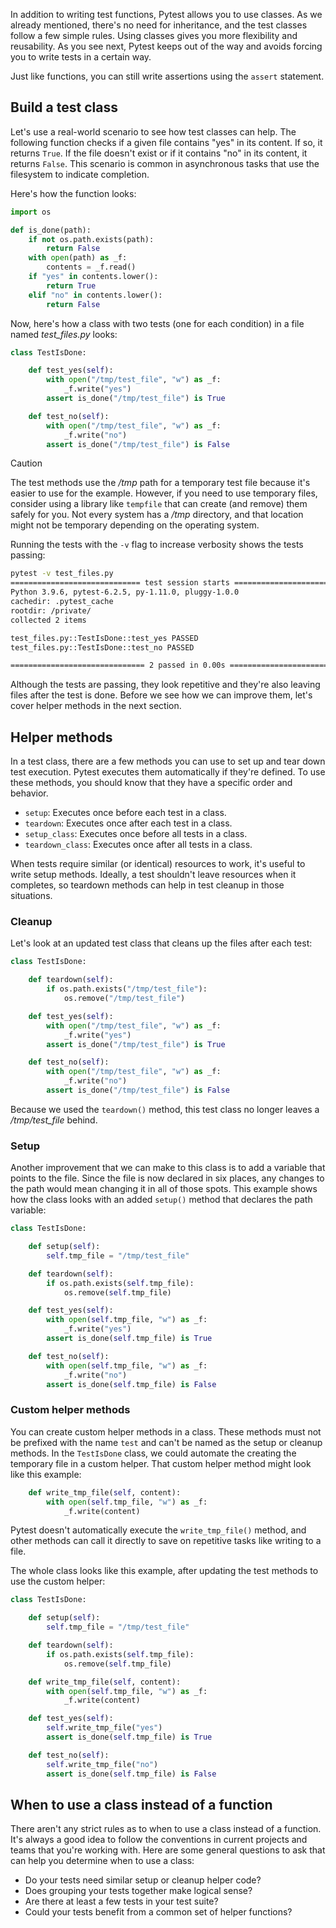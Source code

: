 In addition to writing test functions, Pytest allows you to use classes. As we already mentioned, there's no need for inheritance, and the test classes follow a few simple rules. Using classes gives you more flexibility and reusability. As you see next, Pytest keeps out of the way and avoids forcing you to write tests in a certain way.

Just like functions, you can still write assertions using the `assert` statement.

## Build a test class

Let's use a real-world scenario to see how test classes can help. The following function checks if a given file contains "yes" in its content. If so, it returns `True`. If the file doesn't exist or if it contains "no" in its content, it returns `False`. This scenario is common in asynchronous tasks that use the filesystem to indicate completion.

Here's how the function looks:

```python
import os

def is_done(path):
    if not os.path.exists(path):
        return False
    with open(path) as _f:
        contents = _f.read()
    if "yes" in contents.lower():
        return True
    elif "no" in contents.lower():
        return False
```

Now, here's how a class with two tests (one for each condition) in a file named *test_files.py* looks:

```python
class TestIsDone:

    def test_yes(self):
        with open("/tmp/test_file", "w") as _f:
            _f.write("yes")
        assert is_done("/tmp/test_file") is True

    def test_no(self):
        with open("/tmp/test_file", "w") as _f:
            _f.write("no")
        assert is_done("/tmp/test_file") is False
```

> [!CAUTION]
> The test methods use the */tmp* path for a temporary test file because it's easier to use for the example. However, if you need to use temporary files, consider using a library like `tempfile` that can create (and remove) them safely for you. Not every system has a */tmp* directory, and that location might not be temporary depending on the operating system.

Running the tests with the `-v` flag to increase verbosity shows the tests passing:  

```bash
pytest -v test_files.py
============================= test session starts ==============================
Python 3.9.6, pytest-6.2.5, py-1.11.0, pluggy-1.0.0 
cachedir: .pytest_cache
rootdir: /private/
collected 2 items

test_files.py::TestIsDone::test_yes PASSED                               [ 50%]
test_files.py::TestIsDone::test_no PASSED                                [100%]

============================== 2 passed in 0.00s ===============================
```

Although the tests are passing, they look repetitive and they're also leaving files after the test is done. Before we see how we can improve them, let's cover helper methods in the next section.

## Helper methods

In a test class, there are a few methods you can use to set up and tear down test execution. Pytest executes them automatically if they're defined. To use these methods, you should know that they have a specific order and behavior.

- `setup`: Executes once before each test in a class.
- `teardown`: Executes once after each test in a class.
- `setup_class`: Executes once before all tests in a class.
- `teardown_class`: Executes once after all tests in a class.

When tests require similar (or identical) resources to work, it's useful to write setup methods. Ideally, a test shouldn't leave resources when it completes, so teardown methods can help in test cleanup in those situations.

### Cleanup

Let's look at an updated test class that cleans up the files after each test:

```python
class TestIsDone:

    def teardown(self):
        if os.path.exists("/tmp/test_file"):
            os.remove("/tmp/test_file")

    def test_yes(self):
        with open("/tmp/test_file", "w") as _f:
            _f.write("yes")
        assert is_done("/tmp/test_file") is True

    def test_no(self):
        with open("/tmp/test_file", "w") as _f:
            _f.write("no")
        assert is_done("/tmp/test_file") is False

```

Because we used the `teardown()` method, this test class no longer leaves a */tmp/test_file* behind.

### Setup

Another improvement that we can make to this class is to add a variable that points to the file. Since the file is now declared in six places, any changes to the path would mean changing it in all of those spots. This example shows how the class looks with an added `setup()` method that declares the path variable:

```python
class TestIsDone:

    def setup(self):
        self.tmp_file = "/tmp/test_file"

    def teardown(self):
        if os.path.exists(self.tmp_file):
            os.remove(self.tmp_file)

    def test_yes(self):
        with open(self.tmp_file, "w") as _f:
            _f.write("yes")
        assert is_done(self.tmp_file) is True

    def test_no(self):
        with open(self.tmp_file, "w") as _f:
            _f.write("no")
        assert is_done(self.tmp_file) is False
```

### Custom helper methods

You can create custom helper methods in a class. These methods must not be prefixed with the name `test` and can't be named as the setup or cleanup methods. In the `TestIsDone` class, we could automate the creating the temporary file in a custom helper. That custom helper method might look like this example:

```python
    def write_tmp_file(self, content):
        with open(self.tmp_file, "w") as _f:
            _f.write(content)
```

Pytest doesn't automatically execute the `write_tmp_file()` method, and other methods can call it directly to save on repetitive tasks like writing to a file.

The whole class looks like this example, after updating the test methods to use the custom helper:

```python
class TestIsDone:

    def setup(self):
        self.tmp_file = "/tmp/test_file"

    def teardown(self):
        if os.path.exists(self.tmp_file):
            os.remove(self.tmp_file)

    def write_tmp_file(self, content):
        with open(self.tmp_file, "w") as _f:
            _f.write(content)

    def test_yes(self):
        self.write_tmp_file("yes")
        assert is_done(self.tmp_file) is True

    def test_no(self):
        self.write_tmp_file("no")
        assert is_done(self.tmp_file) is False
```

## When to use a class instead of a function

There aren't any strict rules as to when to use a class instead of a function. It's always a good idea to follow the conventions in current projects and teams that you're working with. Here are some general questions to ask that can help you determine when to use a class:

- Do your tests need similar setup or cleanup helper code?
- Does grouping your tests together make logical sense?
- Are there at least a few tests in your test suite?
- Could your tests benefit from a common set of helper functions?
